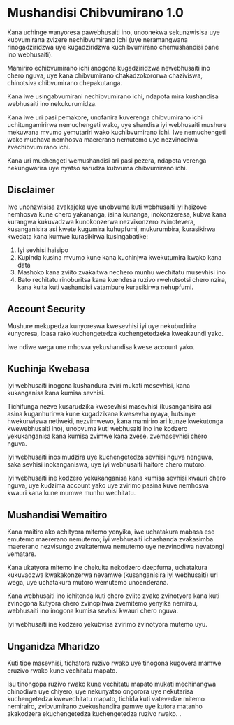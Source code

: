# Mushandisi Chibvumirano 1.0

Kana uchinge wanyoresa pawebhusaiti ino, unoonekwa sekunzwisisa uye kubvumirana zvizere nechibvumirano ichi (uye neramangwana rinogadziridzwa uye kugadziridzwa kuchibvumirano chemushandisi pane ino webhusaiti).

Mamiriro echibvumirano ichi anogona kugadziridzwa newebhusaiti ino chero nguva, uye kana chibvumirano chakadzokororwa chaziviswa, chinotsiva chibvumirano chepakutanga.

Kana iwe usingabvumirani nechibvumirano ichi, ndapota mira kushandisa webhusaiti ino nekukurumidza.

Kana iwe uri pasi pemakore, unofanira kuverenga chibvumirano ichi uchitungamirirwa nemuchengeti wako, uye shandisa iyi webhusaiti mushure mekuwana mvumo yemutariri wako kuchibvumirano ichi. Iwe nemuchengeti wako muchava nemhosva maererano nemutemo uye nezvinodiwa zvechibvumirano ichi.

Kana uri muchengeti wemushandisi ari pasi pezera, ndapota verenga nekungwarira uye nyatso sarudza kubvuma chibvumirano ichi.

## Disclaimer

Iwe unonzwisisa zvakajeka uye unobvuma kuti webhusaiti iyi haizove nemhosva kune chero yakananga, isina kunanga, inokonzeresa, kubva kana kurangwa kukuvadzwa kunokonzerwa nezvikonzero zvinotevera, kusanganisira asi kwete kugumira kuhupfumi, mukurumbira, kurasikirwa kwedata kana kumwe kurasikirwa kusingabatike:

1. Iyi sevhisi haisipo
1. Kupinda kusina mvumo kune kana kuchinjwa kwekutumira kwako kana data
1. Mashoko kana zviito zvakaitwa nechero munhu wechitatu musevhisi ino
1. Bato rechitatu rinoburitsa kana kuendesa ruzivo rwehutsotsi chero nzira, kana kuita kuti vashandisi vatambure kurasikirwa nehupfumi.

## Account Security

Mushure mekupedza kunyoreswa kwesevhisi iyi uye nekubudirira kunyoresa, ibasa rako kuchengetedza kuchengetedzeka kweakaundi yako.

Iwe ndiwe wega une mhosva yekushandisa kwese account yako.

## Kuchinja Kwebasa

Iyi webhusaiti inogona kushandura zviri mukati mesevhisi, kana kukanganisa kana kumisa sevhisi.

Tichifunga nezve kusarudzika kwesevhisi masevhisi (kusanganisira asi asina kuganhurirwa kune kugadzikana kwesevha nyaya, hutsinye hwekurwiswa netiweki, nezvimwewo, kana mamiriro ari kunze kwekutonga kwewebhusaiti ino), unobvuma kuti webhusaiti ino ine kodzero yekukanganisa kana kumisa zvimwe kana zvese. zvemasevhisi chero nguva.

Iyi webhusaiti inosimudzira uye kuchengetedza sevhisi nguva nenguva, saka sevhisi inokanganiswa, uye iyi webhusaiti haitore chero mutoro.

Iyi webhusaiti ine kodzero yekukanganisa kana kumisa sevhisi kwauri chero nguva, uye kudzima account yako uye zvirimo pasina kuve nemhosva kwauri kana kune mumwe munhu wechitatu.

## Mushandisi Wemaitiro

Kana maitiro ako achityora mitemo yenyika, iwe uchatakura mabasa ese emutemo maererano nemutemo; iyi webhusaiti ichashanda zvakasimba maererano nezvisungo zvakatemwa nemutemo uye nezvinodiwa nevatongi vematare.

Kana ukatyora mitemo ine chekuita nekodzero dzepfuma, uchatakura kukuvadzwa kwakakonzerwa nevamwe (kusanganisira iyi webhusaiti) uri wega, uye uchatakura mutoro wemutemo unoenderana.

Kana webhusaiti ino ichitenda kuti chero zviito zvako zvinotyora kana kuti zvinogona kutyora chero zvinopihwa zvemitemo yenyika nemirau, webhusaiti ino inogona kumisa sevhisi kwauri chero nguva.

Iyi webhusaiti ine kodzero yekubvisa zvirimo zvinotyora mutemo uyu.

## Unganidza Mharidzo

Kuti tipe masevhisi, tichatora ruzivo rwako uye tinogona kugovera mamwe eruzivo rwako kune vechitatu mapato.

Isu tinongopa ruzivo rwako kune vechitatu mapato mukati mechinangwa chinodiwa uye chiyero, uye nekunyatso ongorora uye nekutarisa kuchengetedza kwevechitatu mapato, tichida kuti vatevedze mitemo nemirairo, zvibvumirano zvekushandira pamwe uye kutora matanho akakodzera ekuchengetedza kuchengetedza ruzivo rwako. .
